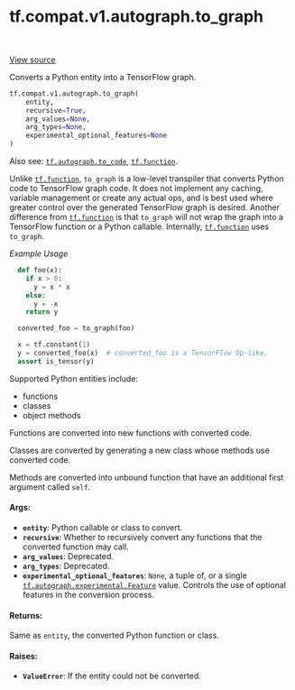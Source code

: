 <div itemscope itemtype="http://developers.google.com/ReferenceObject">
<meta itemprop="name" content="tf.compat.v1.autograph.to_graph" />
<meta itemprop="path" content="Stable" />
</div>

# tf.compat.v1.autograph.to_graph

<!-- Insert buttons -->

<table class="tfo-notebook-buttons tfo-api" align="left">
</table>

<a target="_blank" href="/code/stable/tensorflow/python/autograph/impl/api.py">View source</a>



<!-- Start diff -->
Converts a Python entity into a TensorFlow graph.

``` python
tf.compat.v1.autograph.to_graph(
    entity,
    recursive=True,
    arg_values=None,
    arg_types=None,
    experimental_optional_features=None
)
```



<!-- Placeholder for "Used in" -->

Also see: <a href="../../../../tf/autograph/to_code.md"><code>tf.autograph.to_code</code></a>, <a href="../../../../tf/function.md"><code>tf.function</code></a>.

Unlike <a href="../../../../tf/function.md"><code>tf.function</code></a>, `to_graph` is a low-level transpiler that converts
Python code to TensorFlow graph code. It does not implement any caching,
variable management or create any actual ops, and is best used where greater
control over the generated TensorFlow graph is desired. Another difference
from <a href="../../../../tf/function.md"><code>tf.function</code></a> is that `to_graph` will not wrap the graph into a
TensorFlow function or a Python callable. Internally, <a href="../../../../tf/function.md"><code>tf.function</code></a> uses
`to_graph`.

_Example Usage_

```python
  def foo(x):
    if x > 0:
      y = x * x
    else:
      y = -x
    return y

  converted_foo = to_graph(foo)

  x = tf.constant(1)
  y = converted_foo(x)  # converted_foo is a TensorFlow Op-like.
  assert is_tensor(y)
```

Supported Python entities include:
  * functions
  * classes
  * object methods

Functions are converted into new functions with converted code.

Classes are converted by generating a new class whose methods use converted
code.

Methods are converted into unbound function that have an additional first
argument called `self`.

#### Args:


* <b>`entity`</b>: Python callable or class to convert.
* <b>`recursive`</b>: Whether to recursively convert any functions that the converted
  function may call.
* <b>`arg_values`</b>: Deprecated.
* <b>`arg_types`</b>: Deprecated.
* <b>`experimental_optional_features`</b>: `None`, a tuple of, or a single
  <a href="../../../../tf/autograph/experimental/Feature.md"><code>tf.autograph.experimental.Feature</code></a> value. Controls the use of optional
  features in the conversion process.


#### Returns:

Same as `entity`, the converted Python function or class.



#### Raises:


* <b>`ValueError`</b>: If the entity could not be converted.